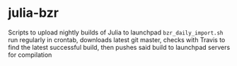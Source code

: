 julia-bzr
=========

Scripts to upload nightly builds of Julia to launchpad
`bzr_daily_import.sh` run regularly in crontab, downloads latest git master, checks with Travis
to find the latest successful build, then pushes said build to launchpad servers for compilation
